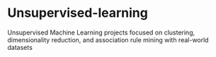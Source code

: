 # Unsupervised-learning
Unsupervised Machine Learning projects focused on clustering, dimensionality reduction, and association rule mining with real-world datasets

